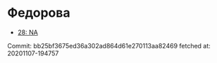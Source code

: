 # Федорова
- [28: NA](28.md)

Commit: bb25bf3675ed36a302ad864d61e270113aa82469
 fetched at: 20201107-194757
